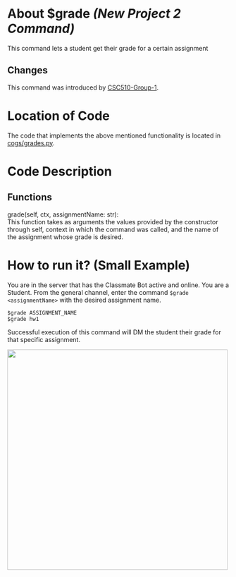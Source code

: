 # About $grade _(New Project 2 Command)_
This command lets a student get their grade for a certain assignment
## Changes

This command was introduced by [CSC510-Group-1](https://github.com/nfoster1492/ClassMateBot-1/).

# Location of Code
The code that implements the above mentioned functionality is located in [cogs/grades.py](../../cogs/grades.py).

# Code Description
## Functions
grade(self, ctx, assignmentName: str): <br>
This function takes as arguments the values provided by the constructor through self, context in which the command was called, and the name of the assignment whose grade is desired.

# How to run it? (Small Example)
You are in the server that has the Classmate Bot active and online. You are a Student. From the general channel, enter the command `$grade <assignmentName>` with the desired assignment name.

```
$grade ASSIGNMENT_NAME
$grade hw1
```
Successful execution of this command will DM the student their grade for that specific assignment.

<img src="../../data/proj2media/gradeHelp.png" width="500">
